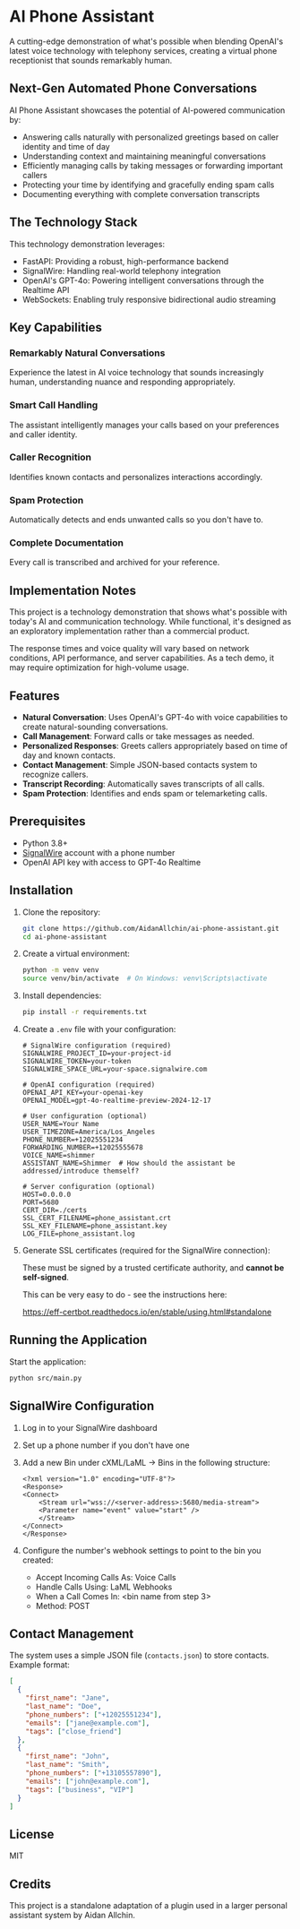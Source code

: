 # AI Phone Assistant

A cutting-edge demonstration of what's possible when blending OpenAI's latest voice technology with telephony services, creating a virtual phone receptionist that sounds remarkably human.

## Next-Gen Automated Phone Conversations

AI Phone Assistant showcases the potential of AI-powered communication by:

- Answering calls naturally with personalized greetings based on caller identity and time of day
- Understanding context and maintaining meaningful conversations
- Efficiently managing calls by taking messages or forwarding important callers
- Protecting your time by identifying and gracefully ending spam calls
- Documenting everything with complete conversation transcripts

## The Technology Stack

This technology demonstration leverages:

- FastAPI: Providing a robust, high-performance backend
- SignalWire: Handling real-world telephony integration
- OpenAI's GPT-4o: Powering intelligent conversations through the Realtime API
- WebSockets: Enabling truly responsive bidirectional audio streaming

## Key Capabilities

### Remarkably Natural Conversations

Experience the latest in AI voice technology that sounds increasingly human, understanding nuance and responding appropriately.

### Smart Call Handling

The assistant intelligently manages your calls based on your preferences and caller identity.

### Caller Recognition

Identifies known contacts and personalizes interactions accordingly.

### Spam Protection

Automatically detects and ends unwanted calls so you don't have to.

### Complete Documentation

Every call is transcribed and archived for your reference.

## Implementation Notes

This project is a technology demonstration that shows what's possible with today's AI and communication technology. While functional, it's designed as an exploratory implementation rather than a commercial product.

The response times and voice quality will vary based on network conditions, API performance, and server capabilities. As a tech demo, it may require optimization for high-volume usage.

## Features

- **Natural Conversation**: Uses OpenAI's GPT-4o with voice capabilities to create natural-sounding conversations.
- **Call Management**: Forward calls or take messages as needed.
- **Personalized Responses**: Greets callers appropriately based on time of day and known contacts.
- **Contact Management**: Simple JSON-based contacts system to recognize callers.
- **Transcript Recording**: Automatically saves transcripts of all calls.
- **Spam Protection**: Identifies and ends spam or telemarketing calls.

## Prerequisites

- Python 3.8+
- [SignalWire](https://signalwire.com/) account with a phone number
- OpenAI API key with access to GPT-4o Realtime

## Installation

1. Clone the repository:

   ```bash
   git clone https://github.com/AidanAllchin/ai-phone-assistant.git
   cd ai-phone-assistant
   ```

2. Create a virtual environment:

   ```bash
   python -m venv venv
   source venv/bin/activate  # On Windows: venv\Scripts\activate
   ```

3. Install dependencies:

   ```bash
   pip install -r requirements.txt
   ```

4. Create a `.env` file with your configuration:

   ```
   # SignalWire configuration (required)
   SIGNALWIRE_PROJECT_ID=your-project-id
   SIGNALWIRE_TOKEN=your-token
   SIGNALWIRE_SPACE_URL=your-space.signalwire.com

   # OpenAI configuration (required)
   OPENAI_API_KEY=your-openai-key
   OPENAI_MODEL=gpt-4o-realtime-preview-2024-12-17

   # User configuration (optional)
   USER_NAME=Your Name
   USER_TIMEZONE=America/Los_Angeles
   PHONE_NUMBER=+12025551234
   FORWARDING_NUMBER=+12025555678
   VOICE_NAME=shimmer
   ASSISTANT_NAME=Shimmer  # How should the assistant be addressed/introduce themself?

   # Server configuration (optional)
   HOST=0.0.0.0
   PORT=5680
   CERT_DIR=./certs
   SSL_CERT_FILENAME=phone_assistant.crt
   SSL_KEY_FILENAME=phone_assistant.key
   LOG_FILE=phone_assistant.log
   ```

5. Generate SSL certificates (required for the SignalWire connection):

   These must be signed by a trusted certificate authority, and **cannot be self-signed**.

   This can be very easy to do - see the instructions here:

   https://eff-certbot.readthedocs.io/en/stable/using.html#standalone

## Running the Application

Start the application:

```bash
python src/main.py
```

## SignalWire Configuration

1. Log in to your SignalWire dashboard
2. Set up a phone number if you don't have one
3. Add a new Bin under cXML/LaML -> Bins in the following structure:
   ```
   <?xml version="1.0" encoding="UTF-8"?>
   <Response>
   <Connect>
       <Stream url="wss://<server-address>:5680/media-stream">
       <Parameter name="event" value="start" />
       </Stream>
   </Connect>
   </Response>
   ```
4. Configure the number's webhook settings to point to the bin you created:

   - Accept Incoming Calls As: Voice Calls
   - Handle Calls Using: LaML Webhooks
   - When a Call Comes In: <bin name from step 3>
   - Method: POST

## Contact Management

The system uses a simple JSON file (`contacts.json`) to store contacts. Example format:

```json
[
  {
    "first_name": "Jane",
    "last_name": "Doe",
    "phone_numbers": ["+12025551234"],
    "emails": ["jane@example.com"],
    "tags": ["close_friend"]
  },
  {
    "first_name": "John",
    "last_name": "Smith",
    "phone_numbers": ["+13105557890"],
    "emails": ["john@example.com"],
    "tags": ["business", "VIP"]
  }
]
```

## License

MIT

## Credits

This project is a standalone adaptation of a plugin used in a larger personal assistant system by Aidan Allchin.
